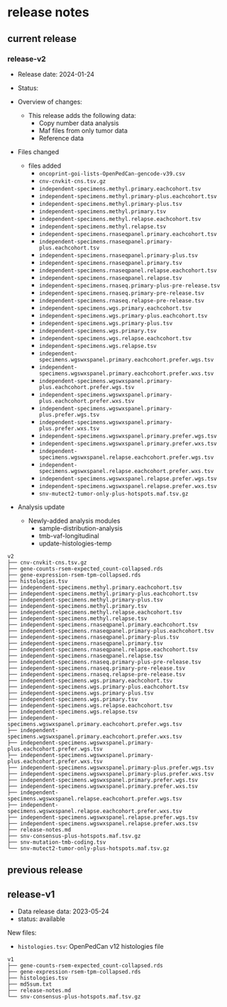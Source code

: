# release notes

## current release
### release-v2

- Release date: 2024-01-24
- Status:
- Overview of changes:
    - This release adds the following data:
        - Copy number data analysis
        - Maf files from only tumor data
        - Reference data

- Files changed
    - files added
        - `oncoprint-goi-lists-OpenPedCan-gencode-v39.csv`
        - `cnv-cnvkit-cns.tsv.gz`
        - `independent-specimens.methyl.primary.eachcohort.tsv`
        - `independent-specimens.methyl.primary-plus.eachcohort.tsv`
        - `independent-specimens.methyl.primary-plus.tsv`
        - `independent-specimens.methyl.primary.tsv`
        - `independent-specimens.methyl.relapse.eachcohort.tsv`
        - `independent-specimens.methyl.relapse.tsv`
        - `independent-specimens.rnaseqpanel.primary.eachcohort.tsv`
        - `independent-specimens.rnaseqpanel.primary-plus.eachcohort.tsv`
        - `independent-specimens.rnaseqpanel.primary-plus.tsv`
        - `independent-specimens.rnaseqpanel.primary.tsv`
        - `independent-specimens.rnaseqpanel.relapse.eachcohort.tsv`
        - `independent-specimens.rnaseqpanel.relapse.tsv`
        - `independent-specimens.rnaseq.primary-plus-pre-release.tsv`
        - `independent-specimens.rnaseq.primary-pre-release.tsv`
        - `independent-specimens.rnaseq.relapse-pre-release.tsv`
        - `independent-specimens.wgs.primary.eachcohort.tsv`
        - `independent-specimens.wgs.primary-plus.eachcohort.tsv`
        - `independent-specimens.wgs.primary-plus.tsv`
        - `independent-specimens.wgs.primary.tsv`
        - `independent-specimens.wgs.relapse.eachcohort.tsv`
        - `independent-specimens.wgs.relapse.tsv`
        - `independent-specimens.wgswxspanel.primary.eachcohort.prefer.wgs.tsv`
        - `independent-specimens.wgswxspanel.primary.eachcohort.prefer.wxs.tsv`
        - `independent-specimens.wgswxspanel.primary-plus.eachcohort.prefer.wgs.tsv`
        - `independent-specimens.wgswxspanel.primary-plus.eachcohort.prefer.wxs.tsv`
        - `independent-specimens.wgswxspanel.primary-plus.prefer.wgs.tsv`
        - `independent-specimens.wgswxspanel.primary-plus.prefer.wxs.tsv`
        - `independent-specimens.wgswxspanel.primary.prefer.wgs.tsv`
        - `independent-specimens.wgswxspanel.primary.prefer.wxs.tsv`
        - `independent-specimens.wgswxspanel.relapse.eachcohort.prefer.wgs.tsv`
        - `independent-specimens.wgswxspanel.relapse.eachcohort.prefer.wxs.tsv`
        - `independent-specimens.wgswxspanel.relapse.prefer.wgs.tsv`
        - `independent-specimens.wgswxspanel.relapse.prefer.wxs.tsv`
        - `snv-mutect2-tumor-only-plus-hotspots.maf.tsv.gz`
       

- Analysis update
    - Newly-added analysis modules
        - sample-distribution-analysis
        - tmb-vaf-longitudinal
        - update-histologies-temp
   
```
v2
├── cnv-cnvkit-cns.tsv.gz
├── gene-counts-rsem-expected_count-collapsed.rds
├── gene-expression-rsem-tpm-collapsed.rds
├── histologies.tsv
├── independent-specimens.methyl.primary.eachcohort.tsv
├── independent-specimens.methyl.primary-plus.eachcohort.tsv
├── independent-specimens.methyl.primary-plus.tsv
├── independent-specimens.methyl.primary.tsv
├── independent-specimens.methyl.relapse.eachcohort.tsv
├── independent-specimens.methyl.relapse.tsv
├── independent-specimens.rnaseqpanel.primary.eachcohort.tsv
├── independent-specimens.rnaseqpanel.primary-plus.eachcohort.tsv
├── independent-specimens.rnaseqpanel.primary-plus.tsv
├── independent-specimens.rnaseqpanel.primary.tsv
├── independent-specimens.rnaseqpanel.relapse.eachcohort.tsv
├── independent-specimens.rnaseqpanel.relapse.tsv
├── independent-specimens.rnaseq.primary-plus-pre-release.tsv
├── independent-specimens.rnaseq.primary-pre-release.tsv
├── independent-specimens.rnaseq.relapse-pre-release.tsv
├── independent-specimens.wgs.primary.eachcohort.tsv
├── independent-specimens.wgs.primary-plus.eachcohort.tsv
├── independent-specimens.wgs.primary-plus.tsv
├── independent-specimens.wgs.primary.tsv
├── independent-specimens.wgs.relapse.eachcohort.tsv
├── independent-specimens.wgs.relapse.tsv
├── independent-specimens.wgswxspanel.primary.eachcohort.prefer.wgs.tsv
├── independent-specimens.wgswxspanel.primary.eachcohort.prefer.wxs.tsv
├── independent-specimens.wgswxspanel.primary-plus.eachcohort.prefer.wgs.tsv
├── independent-specimens.wgswxspanel.primary-plus.eachcohort.prefer.wxs.tsv
├── independent-specimens.wgswxspanel.primary-plus.prefer.wgs.tsv
├── independent-specimens.wgswxspanel.primary-plus.prefer.wxs.tsv
├── independent-specimens.wgswxspanel.primary.prefer.wgs.tsv
├── independent-specimens.wgswxspanel.primary.prefer.wxs.tsv
├── independent-specimens.wgswxspanel.relapse.eachcohort.prefer.wgs.tsv
├── independent-specimens.wgswxspanel.relapse.eachcohort.prefer.wxs.tsv
├── independent-specimens.wgswxspanel.relapse.prefer.wgs.tsv
├── independent-specimens.wgswxspanel.relapse.prefer.wxs.tsv
├── release-notes.md
├── snv-consensus-plus-hotspots.maf.tsv.gz
├── snv-mutation-tmb-coding.tsv
└── snv-mutect2-tumor-only-plus-hotspots.maf.tsv.gz
```

## previous release
## release-v1
- Data release data: 2023-05-24
- status: available

New files:
- `histologies.tsv`: OpenPedCan v12 histologies file


```
v1
├── gene-counts-rsem-expected_count-collapsed.rds
├── gene-expression-rsem-tpm-collapsed.rds
├── histologies.tsv
├── md5sum.txt
├── release-notes.md
└── snv-consensus-plus-hotspots.maf.tsv.gz
```
